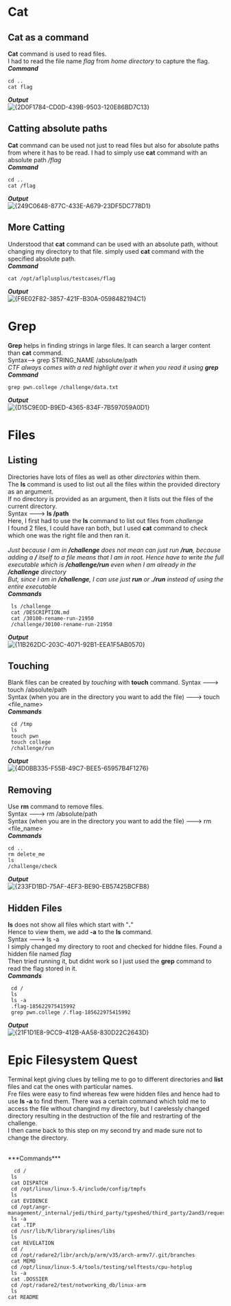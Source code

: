 # Cat
## Cat as a command
**Cat** command is used to read files.<br>
I had to read the file name *flag* from *home directory* to capture the flag.<br>
***Command***
```
cd ..
cat flag
```
***Output***<br>
![{2D0F1784-CD0D-439B-9503-120E86BD7C13}](https://github.com/user-attachments/assets/672ae9ef-17bc-4b0a-a4a0-1a137e510181)
 ## Catting absolute paths
 **Cat** command can be used not just to read files but also for absolute paths from where it has to be read.
 I had to simply use **cat** command with an absolute path */flag* <br>
 ***Command***
 ```
cd ..
cat /flag
```
***Output***<br>
![{249C0648-877C-433E-A679-23DF5DC778D1}](https://github.com/user-attachments/assets/399153c5-b181-451d-8119-854010e9ee69)

## More Catting
Understood that **cat** command can be used with an absolute path, without changing my directory to that file.
simply used **cat** command with the specified absolute path.<br>
***Command***
```
cat /opt/aflplusplus/testcases/flag
```
***Output***<br>
![{F6E02F82-3857-421F-B30A-0598482194C1}](https://github.com/user-attachments/assets/89dddd72-c777-4c32-9456-b05c8a6288e6)

# Grep
**Grep** helps in finding strings in large files. It can search a larger content than **cat** command.<br>
Syntax--> grep STRING_NAME /absolute/path<br>
*CTF always comes with a red highlight over it when you read it using **grep***<br>
***Command***
```
grep pwn.college /challenge/data.txt
```
***Output***<br>
![{D15C9E0D-B9ED-4365-834F-7B597059A0D1}](https://github.com/user-attachments/assets/3bd0c4ac-793f-4742-8d57-57871658d23b)

# Files
## Listing
Directories have lots of files as well as other *directories* within them.<br>
The **ls** command is used to list out all the files within the provided directory as an argument. <br>
If no directory is provided as an argument, then it lists out the files of the current directory.
<br>
Syntax ---> **ls /path**
<br>
Here, I first had to use the **ls** command to list out files from *challenge*<br>
I found 2 files, I could have ran both, but I used **cat** command to check which one was the right file and then ran it. <br><br>
*Just because I am in **/challenge** does not mean can just run **/run**, because adding a **/** itself to a file means that I am in root. Hence have to write the full executable which is **/challenge/run** even when I am already in the **/challenge** directory*<br>
*But, since I am in **/challenge**, I can use just **run** or **./run** instead of using the entire executable* <br>
***Commands***
```
 ls /challenge
 cat /DESCRIPTION.md
 cat /30100-rename-run-21950
 /challenge/30100-rename-run-21950
```
***Output***<br>
![{11B262DC-203C-4071-92B1-EEA1F5AB0570}](https://github.com/user-attachments/assets/a7ab63a1-f38c-4235-9189-3744583815e7)

## Touching 
Blank files can be created by *touching* with **touch** command.
Syntax                                                          ---> touch /absolute/path <br>
Syntax (when you are in the directory you want to add the file) ---> touch <file_name> <br>
***Commands***
```
 cd /tmp
 ls
 touch pwn
 touch college
 /challenge/run
```

***Output***<br>
![{4D0BB335-F55B-49C7-BEE5-65957B4F1276}](https://github.com/user-attachments/assets/436967a1-fb6d-4688-bc32-575b8f5319c1)

## Removing
Use **rm** command to remove files. <br>
Syntax                                                          ---> rm /absolute/path <br>
Syntax (when you are in the directory you want to add the file) ---> rm <file_name> <br>
***Commands***
```
cd ..
rm delete_me
ls
/challenge/check
```
***Output***<br>
![{233FD1BD-75AF-4EF3-BE90-EB57425BCFB8}](https://github.com/user-attachments/assets/918a7977-e86d-4f1a-a3be-3244121bf880)

## Hidden Files
**ls** does not show all files which start with "**.**"<br>
Hence to view them, we add **-a** to the **ls** command.
<br>
Syntax ---> ls -a <br>
I simply changed my directory to root and checked for hiddne files. Found a hidden file named *flag*<br>
Then tried running it, but didnt work so I just used the **grep** command to read the flag stored in it. <br>
***Commands***
```
 cd /
 ls
 ls -a
 .flag-185622975415992
 grep pwn.college /.flag-185622975415992
```
***Output***<br>
![{21F1D1E8-9CC9-412B-AA58-830D22C2643D}](https://github.com/user-attachments/assets/a3293e99-a5eb-467d-ba36-5de5268154bf)


# Epic Filesystem Quest
Terminal kept giving clues by telling me to go to different directories and **list** files and cat the ones with particular names. <br>
Fre files were easy to find whereas few were hidden files and hence had to use **ls -a** to find them. There was a certain command which told me to access the file without changind my directory, but I carelessly changed directory resulting in the destruction of the file and restrarting of the challenge. <br>
I then came back to this step on my second try and made sure not to change the directory.<br>


<br>
***Commands***

```
  cd /
 ls
 cat DISPATCH
 cd /opt/linux/linux-5.4/include/config/tmpfs
 ls
 cat EVIDENCE
 cd /opt/angr-management/_internal/jedi/third_party/typeshed/third_party/2and3/requests
 ls -a
 cat .TIP
 cd /usr/lib/R/library/splines/libs
 ls
 cat REVELATION
 cd /
 cd /opt/radare2/libr/arch/p/arm/v35/arch-armv7/.git/branches
 cat MEMO
 cd /opt/linux/linux-5.4/tools/testing/selftests/cpu-hotplug
 ls -a
 cat .DOSSIER
 cd /opt/radare2/test/notworking_db/linux-arm
 ls
cat README

```
